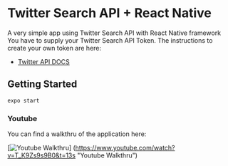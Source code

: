 # Twitter Search API + React Native

A very simple app using Twitter Search API with React Native framework
You have to supply your Twitter Search API Token.
The instructions to create your own token are here:

* [Twitter API DOCS](https://developer.twitter.com/en/docs/basics/getting-started)

## Getting Started

```
expo start
```


### Youtube

You can find a walkthru of the application here:

[![Youtube Walkthru](https://img.youtube.com/vi/T_K9Zs9s9B0/0.jpg)]
(https://www.youtube.com/watch?v=T_K9Zs9s9B0&t=13s "Youtube Walkthru")
